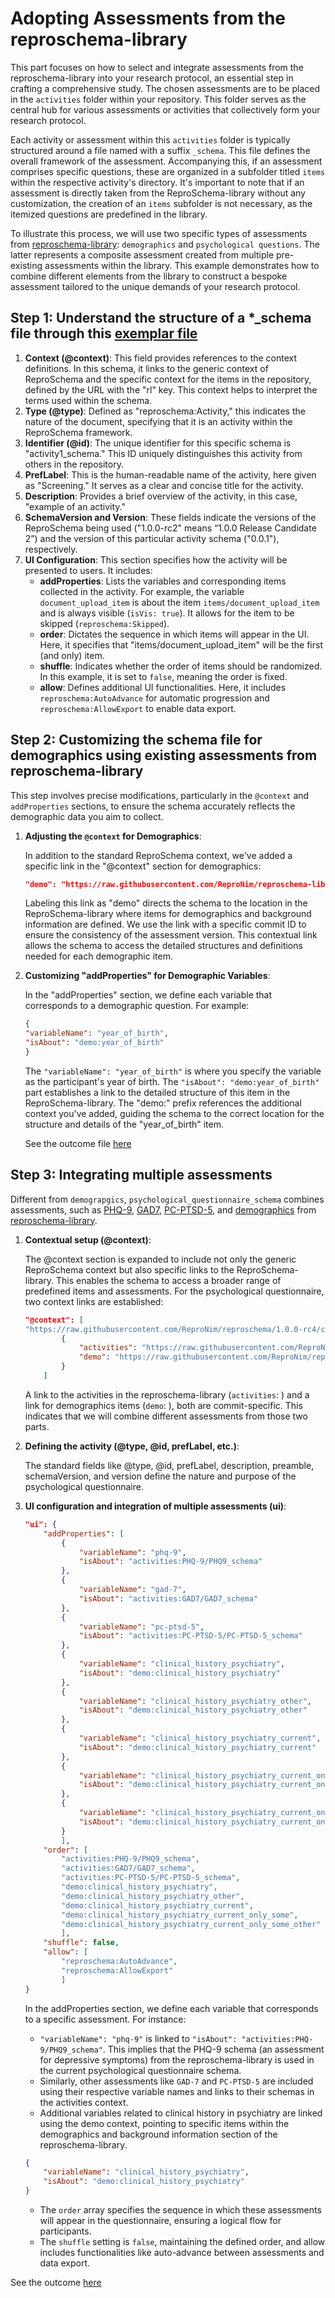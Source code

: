 # Adopting Assessments from the reproschema-library

This part focuses on how to select and integrate assessments from the reproschema-library into your research protocol, an essential step in crafting a comprehensive study. The chosen assessments are to be placed in the `activities` folder within your repository. This folder serves as the central hub for various assessments or activities that collectively form your research protocol.

Each activity or assessment within this `activities` folder is typically structured around a file named with a suffix `_schema`. This file defines the overall framework of the assessment. Accompanying this, if an assessment comprises specific questions, these are organized in a subfolder titled `items` within the respective activity's directory. It's important to note that if an assessment is directly taken from the ReproSchema-library without any customization, the creation of an `items` subfolder is not necessary, as the itemized questions are predefined in the library.

To illustrate this process, we will use two specific types of assessments from [reproschema-library](https://github.com/ReproNim/reproschema-library): `demographics` and `psychological questions`. The latter represents a composite assessment created from multiple pre-existing assessments within the library. This example demonstrates how to combine different elements from the library to construct a bespoke assessment tailored to the unique demands of your research protocol.

## Step 1: Understand the structure of a *_schema file through this [exemplar file](https://github.com/ReproNim/reproschema-protocol-cookiecutter/blob/main/%7B%7Bcookiecutter.protocol_name%7D%7D/activities/Activity1/activity1_schema)

1. **Context (@context)**: This field provides references to the context definitions. In this schema, it links to the generic context of ReproSchema and the specific context for the items in the repository, defined by the URL with the "rl" key. This context helps to interpret the terms used within the schema.
1. **Type (@type)**: Defined as "reproschema:Activity," this indicates the nature of the document, specifying that it is an activity within the ReproSchema framework.
1. **Identifier (@id)**: The unique identifier for this specific schema is "activity1_schema." This ID uniquely distinguishes this activity from others in the repository.
1. **PrefLabel**: This is the human-readable name of the activity, here given as "Screening." It serves as a clear and concise title for the activity.
1. **Description**: Provides a brief overview of the activity, in this case, "example of an activity."
1. **SchemaVersion and Version**: These fields indicate the versions of the ReproSchema being used ("1.0.0-rc2" means “1.0.0 Release Candidate 2”) and the version of this particular activity schema ("0.0.1"), respectively.
1. **UI Configuration**: This section specifies how the activity will be presented to users. It includes:
    - **addProperties**: Lists the variables and corresponding items collected in the activity. For example, the variable `document_upload_item` is about the item `items/document_upload_item` and is always visible (`isVis: true`). It allows for the item to be skipped (`reproschema:Skipped`).
    - **order**: Dictates the sequence in which items will appear in the UI. Here, it specifies that "items/document_upload_item" will be the first (and only) item.
    - **shuffle**: Indicates whether the order of items should be randomized. In this example, it is set to `false`, meaning the order is fixed.
    - **allow**: Defines additional UI functionalities. Here, it includes `reproschema:AutoAdvance` for automatic progression and `reproschema:AllowExport` to enable data export.

## Step 2: Customizing the schema file for demographics using existing assessments from reproschema-library

This step involves precise modifications, particularly in the `@context` and `addProperties` sections, to ensure the schema accurately reflects the demographic data you aim to collect.

1. **Adjusting the `@context` for Demographics**:

    In addition to the standard ReproSchema context, we've added a specific link in the "@context" section for demographics:

    ```json
    "demo": "https://raw.githubusercontent.com/ReproNim/reproschema-library/[commitID]/demographics_and_background_information_v1/items/"
    ```

    Labeling this link as "demo" directs the schema to the location in the ReproSchema-library where items for demographics and background information are defined. We use the link with a specific commit ID to ensure the consistency of the assessment version. This contextual link allows the schema to access the detailed structures and definitions needed for each demographic item.

1. **Customizing "addProperties" for Demographic Variables**:

    In the "addProperties" section, we define each variable that corresponds to a demographic question. For example:

    ```json
    {
    "variableName": "year_of_birth",
    "isAbout": "demo:year_of_birth"
    }
    ```

    The `"variableName": "year_of_birth"` is where you specify the variable as the participant's year of birth.
    The `"isAbout": "demo:year_of_birth"` part establishes a link to the detailed structure of this item in the ReproSchema-library. The "demo:" prefix references the additional context you've added, guiding the schema to the correct location for the structure and details of the "year_of_birth" item.

    See the outcome file [here](https://github.com/ReproNim/reproschema-demo-protocol/blob/main/activities/1_demographics/demographics_schema)

## Step 3: Integrating multiple assessments

Different from `demograpgics`, `psychological_questionnaire_schema` combines assessments, such as [PHQ-9](https://github.com/ReproNim/reproschema-library/tree/master/activities/PHQ-9), [GAD7](https://github.com/ReproNim/reproschema-library/tree/master/activities/GAD7), [PC-PTSD-5](https://github.com/ReproNim/reproschema-library/tree/master/activities/PC-PTSD-5), and [demographics](https://github.com/ReproNim/reproschema-library/tree/master/activities/demographics_and_background_information_v1/items) from [reproschema-library](https://github.com/ReproNim/reproschema-library).

1. **Contextual setup (@context)**:

    The @context section is expanded to include not only the generic ReproSchema context but also specific links to the ReproSchema-library. This enables the schema to access a broader range of predefined items and assessments. For the psychological questionnaire, two context links are established:

    ```json
    "@context": [
    "https://raw.githubusercontent.com/ReproNim/reproschema/1.0.0-rc4/contexts/generic",
            {
                "activities": "https://raw.githubusercontent.com/ReproNim/reproschema-library/[commitID]/activities/",
                "demo": "https://raw.githubusercontent.com/ReproNim/reproschema-library/[commitID]/activities/demographics_and_background_information_v1/items/"
            }
        ]
    ```

    A link to the activities in the reproschema-library (`activities`: ) and a link for demographics items (`demo`: ), both are commit-specific. This indicates that we will combine different assessments from those two parts.

1. **Defining the activity (@type, @id, prefLabel, etc.)**:

    The standard fields like @type, @id, prefLabel, description, preamble, schemaVersion, and version define the nature and purpose of the psychological questionnaire.

3. **UI configuration and integration of multiple assessments (ui)**:

    ```json
    "ui": {
        "addProperties": [
            {
                "variableName": "phq-9",
                "isAbout": "activities:PHQ-9/PHQ9_schema"
            },
            {
                "variableName": "gad-7",
                "isAbout": "activities:GAD7/GAD7_schema"
            },
            {
                "variableName": "pc-ptsd-5",
                "isAbout": "activities:PC-PTSD-5/PC-PTSD-5_schema"
            },
            {
                "variableName": "clinical_history_psychiatry",
                "isAbout": "demo:clinical_history_psychiatry"
            },
            {
                "variableName": "clinical_history_psychiatry_other",
                "isAbout": "demo:clinical_history_psychiatry_other"
            },
            {
                "variableName": "clinical_history_psychiatry_current",
                "isAbout": "demo:clinical_history_psychiatry_current"
            },
            {
                "variableName": "clinical_history_psychiatry_current_only_some",
                "isAbout": "demo:clinical_history_psychiatry_current_only_some"
            },
            {
                "variableName": "clinical_history_psychiatry_current_only_some_other",
                "isAbout": "demo:clinical_history_psychiatry_current_only_some_other"
            }
            ],
        "order": [
            "activities:PHQ-9/PHQ9_schema",
            "activities:GAD7/GAD7_schema",
            "activities:PC-PTSD-5/PC-PTSD-5_schema",
            "demo:clinical_history_psychiatry",
            "demo:clinical_history_psychiatry_other",
            "demo:clinical_history_psychiatry_current",
            "demo:clinical_history_psychiatry_current_only_some",
            "demo:clinical_history_psychiatry_current_only_some_other"
            ],
        "shuffle": false,
        "allow": [
            "reproschema:AutoAdvance",
            "reproschema:AllowExport"
            ]
    }
    ```

    In the addProperties section, we define each variable that corresponds to a specific assessment. For instance:
    - `"variableName": "phq-9"` is linked to `"isAbout": "activities:PHQ-9/PHQ9_schema"`. This implies that the PHQ-9 schema (an assessment for depressive symptoms) from the reproschema-library is used in the current psychological questionnaire schema.
    - Similarly, other assessments like `GAD-7` and `PC-PTSD-5` are included using their respective variable names and links to their schemas in the activities context.
    - Additional variables related to clinical history in psychiatry are linked using the demo context, pointing to specific items within the demographics and background information section of the reproschema-library.

    ```json
    {
        "variableName": "clinical_history_psychiatry",
        "isAbout": "demo:clinical_history_psychiatry"
    }
    ```

    - The `order` array specifies the sequence in which these assessments will appear in the questionnaire, ensuring a logical flow for participants.
    - The `shuffle` setting is `false`, maintaining the defined order, and allow includes functionalities like auto-advance between assessments and data export.

See the outcome [here](https://github.com/ReproNim/reproschema-demo-protocol/blob/main/activities/2_psychological/psychological_questionnaire_schema)
